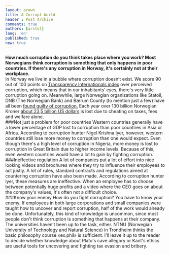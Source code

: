 ```yaml
---
layout: prawn
title: A Corrupt World
header : Post Archive
comments: true
authors: [arstol]
lang: 'en'
published: true
new: true
---
```


**How much corruption do you think takes place where you work? Most Norwegians think corruption is something that only happens in poor countries. If there's any corruption in Norway, it's certainly not at their workplace.**
<br>
In Norway we live in a bubble where corruption doesn’t exist. We score 90 out of 100 points on [Transparency Internationals index](http://cpi.transparency.org/cpi2012/results/) over perceived corruption, which means that in our inhabitants’ eyes, there's very little corruption going on. Meanwhile, large Norwegian organizations like Statoil, DNB (The Norwegian Bank) and Bærum County (to mention just a few) have all been [found guilty of corruption.](http://www.ks.no/PageFiles/33709/Domssamling2012.pdf) Each year over 130 billion Norwegian Kroner [about 23,5 billion US dollars](http://e24.no/naeringsliv/oekokrim-frykter-mer-korrupsjon-i-norge/20321493) is lost due to cheating on taxes, fees and welfare alone. 
<br>
###Not just a problem for poor countries
Western countries generally have a lower percentage of GDP lost to corruption than poor countries in Asia or Africa. According to corruption hunter Nigel Krishna Iyer, however, western countries still lose more money to corruption than one would expect. Even though there's a high level of corruption in Nigeria, more money is lost to corruption in Great Britain due to higher income levels. Because of this, even western countries would have a lot to gain by fighting corruption.
<br>
###Ineffective regulation 
A lot of companies put a lot of effort into nice looking videos and brochures where they try to influence their employees to act justly. A lot of rules, standard contracts and regulations aimed at countering corruption have also been made. According to corruption hunter Iyer, these measures are ineffective. When an employee has to choose between potentially huge profits and a video where the CEO goes on about the company's values, it's often not a difficult choice.
<br>
###Know your enemy
How do you fight corruption? You have to know your enemy. If employees in both large corporations and small companies were taught how to uncover and report corruption, half of the work would already be done. Unfortunately, this kind of knowledge is uncommon, since most people don't think corruption is something that happens at their company.
<br>
The universities haven’t been up to the task, either. NTNU (Norwegian University of Technology and Natural Science) in Trondheim thinks the basic philosophy course «ex.phil» is sufficient. I'll leave it up to the reader to decide whether knowledge about Plato's cave allegory or Kant's ethics are useful tools for uncovering and fighting tax evasion and bribery.
